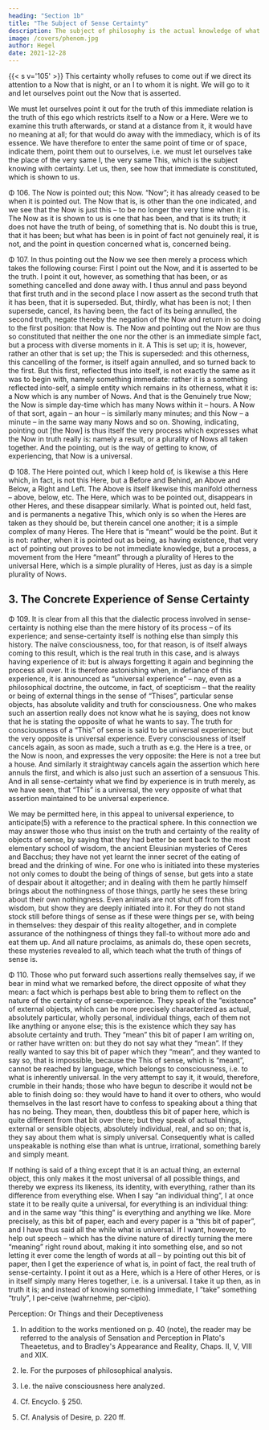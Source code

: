 ```yaml
---
heading: "Section 1b"
title: "The Subject of Sense Certainty"
description: The subject of philosophy is the actual knowledge of what truly is.
image: /covers/phenom.jpg
author: Hegel
date: 2021-12-28
---
```



{{< s v='105' >}} This certainty wholly refuses to come out if we direct its attention to a Now that is night, or an I to whom it is night. We will go to it and let ourselves point out the Now that is asserted. 

We must let ourselves point it out for the truth of this immediate relation is the truth of this ego which restricts itself to a Now or a Here. Were we to examine this truth afterwards, or stand at a distance from it, it would have no meaning at all; for that would do away with the immediacy, which is of its essence. We have therefore to enter the same point of time or of space, indicate them, point them out to ourselves, i.e. we must let ourselves take the place of the very same I, the very same This, which is the subject knowing with certainty. Let us, then, see how that immediate is constituted, which is shown to us.

Φ 106. The Now is pointed out; this Now. “Now”; it has already ceased to be when it is pointed out. The Now that is, is other than the one indicated, and we see that the Now is just this – to be no longer the very time when it is. The Now as it is shown to us is one that has been, and that is its truth; it does not have the truth of being, of something that is. No doubt this is true, that it has been; but what has been is in point of fact not genuinely real, it is not, and the point in question concerned what is, concerned being.

Φ 107. In thus pointing out the Now we see then merely a process which takes the following course: First I point out the Now, and it is asserted to be the truth. I point it out, however, as something that has been, or as something cancelled and done away with. I thus annul and pass beyond that first truth and in the second place I now assert as the second truth that it has been, that it is superseded. But, thirdly, what has been is not; I then supersede, cancel, its having been, the fact of its being annulled, the second truth, negate thereby the negation of the Now and return in so doing to the first position: that Now is. The Now and pointing out the Now are thus so constituted that neither the one nor the other is an immediate simple fact, but a process with diverse moments in it. A This is set up; it is, however, rather an other that is set up; the This is superseded: and this otherness, this cancelling of the former, is itself again annulled, and so turned back to the first. But this first, reflected thus into itself, is not exactly the same as it was to begin with, namely something immediate: rather it is a something reflected into-self, a simple entity which remains in its otherness, what it is: a Now which is any number of Nows. And that is the Genuinely true Now; the Now is simple day-time which has many Nows within it – hours. A Now of that sort, again – an hour – is similarly many minutes; and this Now – a minute – in the same way many Nows and so on. Showing, indicating, pointing out [the Now] is thus itself the very process which expresses what the Now in truth really is: namely a result, or a plurality of Nows all taken together. And the pointing, out is the way of getting to know, of experiencing, that Now is a universal.

Φ 108. The Here pointed out, which I keep hold of, is likewise a this Here which, in fact, is not this Here, but a Before and Behind, an Above and Below, a Right and Left. The Above is itself likewise this manifold otherness – above, below, etc. The Here, which was to be pointed out, disappears in other Heres, and these disappear similarly. What is pointed out, held fast, and is permanents a negative This, which only is so when the Heres are taken as they should be, but therein cancel one another; it is a simple complex of many Heres. The Here that is “meant” would be the point. But it is not: rather, when it is pointed out as being, as having existence, that very act of pointing out proves to be not immediate knowledge, but a process, a movement from the Here “meant” through a plurality of Heres to the universal Here, which is a simple plurality of Heres, just as day is a simple plurality of Nows.


## 3. The Concrete Experience of Sense Certainty

Φ 109. It is clear from all this that the dialectic process involved in sense-certainty is nothing else than the mere history of its process – of its experience; and sense-certainty itself is nothing else than simply this history. The naïve consciousness, too, for that reason, is of itself always coming to this result, which is the real truth in this case, and is always having experience of it: but is always forgetting it again and beginning the process all over. It is therefore astonishing when, in defiance of this experience, it is announced as “universal experience” – nay, even as a philosophical doctrine, the outcome, in fact, of scepticism – that the reality or being of external things in the sense of “Thises”, particular sense objects, has absolute validity and truth for consciousness. One who makes such an assertion really does not know what he is saying, does not know that he is stating the opposite of what he wants to say. The truth for consciousness of a “This” of sense is said to be universal experience; but the very opposite is universal experience. Every consciousness of itself cancels again, as soon as made, such a truth as e.g. the Here is a tree, or the Now is noon, and expresses the very opposite: the Here is not a tree but a house. And similarly it straightway cancels again the assertion which here annuls the first, and which is also just such an assertion of a sensuous This. And in all sense-certainty what we find by experience is in truth merely, as we have seen, that “This” is a universal, the very opposite of what that assertion maintained to be universal experience.

We may be permitted here, in this appeal to universal experience, to anticipate(5) with a reference to the practical sphere. In this connection we may answer those who thus insist on the truth and certainty of the reality of objects of sense, by saying that they had better be sent back to the most elementary school of wisdom, the ancient Eleusinian mysteries of Ceres and Bacchus; they have not yet learnt the inner secret of the eating of bread and the drinking of wine. For one who is initiated into these mysteries not only comes to doubt the being of things of sense, but gets into a state of despair about it altogether; and in dealing with them he partly himself brings about the nothingness of those things, partly he sees these bring about their own nothingness. Even animals are not shut off from this wisdom, but show they are deeply initiated into it. For they do not stand stock still before things of sense as if these were things per se, with being in themselves: they despair of this reality altogether, and in complete assurance of the nothingness of things they fall-to without more ado and eat them up. And all nature proclaims, as animals do, these open secrets, these mysteries revealed to all, which teach what the truth of things of sense is.

Φ 110. Those who put forward such assertions really themselves say, if we bear in mind what we remarked before, the direct opposite of what they mean: a fact which is perhaps best able to bring them to reflect on the nature of the certainty of sense-experience. They speak of the “existence” of external objects, which can be more precisely characterized as actual, absolutely particular, wholly personal, individual things, each of them not like anything or anyone else; this is the existence which they say has absolute certainty and truth. They “mean” this bit of paper I am writing on, or rather have written on: but they do not say what they “mean”. If they really wanted to say this bit of paper which they “mean”, and they wanted to say so, that is impossible, because the This of sense, which is “meant”, cannot be reached by language, which belongs to consciousness, i.e. to what is inherently universal. In the very attempt to say it, it would, therefore, crumble in their hands; those who have begun to describe it would not be able to finish doing so: they would have to hand it over to others, who would themselves in the last resort have to confess to speaking about a thing that has no being. They mean, then, doubtless this bit of paper here, which is quite different from that bit over there; but they speak of actual things, external or sensible objects, absolutely individual, real, and so on; that is, they say about them what is simply universal. Consequently what is called unspeakable is nothing else than what is untrue, irrational, something barely and simply meant.

If nothing is said of a thing except that it is an actual thing, an external object, this only makes it the most universal of all possible things, and thereby we express its likeness, its identity, with everything, rather than its difference from everything else. When I say “an individual thing”, I at once state it to be really quite a universal, for everything is an individual thing: and in the same way “this thing” is everything and anything we like. More precisely, as this bit of paper, each and every paper is a “this bit of paper”, and I have thus said all the while what is universal. If I want, however, to help out speech – which has the divine nature of directly turning the mere “meaning” right round about, making it into something else, and so not letting it ever come the length of words at all – by pointing out this bit of paper, then I get the experience of what is, in point of fact, the real truth of sense-certainty. I point it out as a Here, which is a Here of other Heres, or is in itself simply many Heres together, i.e. is a universal. I take it up then, as in truth it is; and instead of knowing something immediate, I “take” something “truly”, I per-ceive (wahrnehme, per-cipio).

Perception: Or Things and their Deceptiveness

1. In addition to the works mentioned on p. 40 (note), the reader may be referred to the analysis of Sensation and Perception in Plato's Theaetetus, and to Bradley's Appearance and Reality, Chaps. II, V, VIII and XIX.

2. Ie. For the purposes of philosophical analysis.

3. I.e. the naïve consciousness here analyzed.

4. Cf. Encyclo. § 250.

5. Cf. Analysis of Desire, p. 220 ff.
